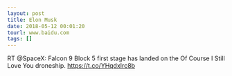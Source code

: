 ```yaml
---
layout: post
title: Elon Musk
date: 2018-05-12 00:01:20
tourl: www.baidu.com
tags: []
---
```

RT @SpaceX: Falcon 9 Block 5 first stage has landed on the Of Course I Still Love You droneship. https://t.co/YHqdxIrc8b